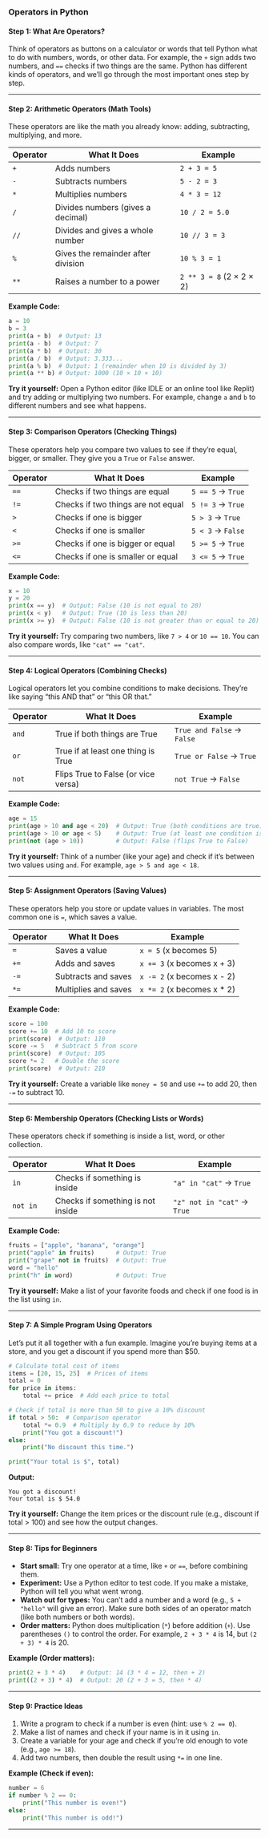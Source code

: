 

### **Operators in Python**

#### **Step 1: What Are Operators?**
Think of operators as buttons on a calculator or words that tell Python what to do with numbers, words, or other data. For example, the `+` sign adds two numbers, and `==` checks if two things are the same. Python has different kinds of operators, and we’ll go through the most important ones step by step.

---

#### **Step 2: Arithmetic Operators (Math Tools)**
These operators are like the math you already know: adding, subtracting, multiplying, and more.

| Operator | What It Does | Example |
|----------|--------------|---------|
| `+`      | Adds numbers | `2 + 3 = 5` |
| `-`      | Subtracts numbers | `5 - 2 = 3` |
| `*`      | Multiplies numbers | `4 * 3 = 12` |
| `/`      | Divides numbers (gives a decimal) | `10 / 2 = 5.0` |
| `//`     | Divides and gives a whole number | `10 // 3 = 3` |
| `%`      | Gives the remainder after division | `10 % 3 = 1` |
| `**`     | Raises a number to a power | `2 ** 3 = 8` (2 × 2 × 2) |

**Example Code:**
```python
a = 10
b = 3
print(a + b)  # Output: 13
print(a - b)  # Output: 7
print(a * b)  # Output: 30
print(a / b)  # Output: 3.333...
print(a % b)  # Output: 1 (remainder when 10 is divided by 3)
print(a ** b) # Output: 1000 (10 × 10 × 10)
```

**Try it yourself:** Open a Python editor (like IDLE or an online tool like Replit) and try adding or multiplying two numbers. For example, change `a` and `b` to different numbers and see what happens.

---

#### **Step 3: Comparison Operators (Checking Things)**
These operators help you compare two values to see if they’re equal, bigger, or smaller. They give you a `True` or `False` answer.

| Operator | What It Does | Example |
|----------|--------------|---------|
| `==`     | Checks if two things are equal | `5 == 5` → `True` |
| `!=`     | Checks if two things are not equal | `5 != 3` → `True` |
| `>`      | Checks if one is bigger | `5 > 3` → `True` |
| `<`      | Checks if one is smaller | `5 < 3` → `False` |
| `>=`     | Checks if one is bigger or equal | `5 >= 5` → `True` |
| `<=`     | Checks if one is smaller or equal | `3 <= 5` → `True` |

**Example Code:**
```python
x = 10
y = 20
print(x == y)  # Output: False (10 is not equal to 20)
print(x < y)   # Output: True (10 is less than 20)
print(x >= y)  # Output: False (10 is not greater than or equal to 20)
```

**Try it yourself:** Try comparing two numbers, like `7 > 4` or `10 == 10`. You can also compare words, like `"cat" == "cat"`.

---

#### **Step 4: Logical Operators (Combining Checks)**
Logical operators let you combine conditions to make decisions. They’re like saying “this AND that” or “this OR that.”

| Operator | What It Does | Example |
|----------|--------------|---------|
| `and`    | True if both things are True | `True and False` → `False` |
| `or`     | True if at least one thing is True | `True or False` → `True` |
| `not`    | Flips True to False (or vice versa) | `not True` → `False` |

**Example Code:**
```python
age = 15
print(age > 10 and age < 20)  # Output: True (both conditions are true)
print(age > 10 or age < 5)    # Output: True (at least one condition is true)
print(not (age > 10))         # Output: False (flips True to False)
```

**Try it yourself:** Think of a number (like your age) and check if it’s between two values using `and`. For example, `age > 5 and age < 18`.

---

#### **Step 5: Assignment Operators (Saving Values)**
These operators help you store or update values in variables. The most common one is `=`, which saves a value.

| Operator | What It Does | Example |
|----------|--------------|---------|
| `=`      | Saves a value | `x = 5` (x becomes 5) |
| `+=`     | Adds and saves | `x += 3` (x becomes x + 3) |
| `-=`     | Subtracts and saves | `x -= 2` (x becomes x - 2) |
| `*=`     | Multiplies and saves | `x *= 2` (x becomes x * 2) |

**Example Code:**
```python
score = 100
score += 10  # Add 10 to score
print(score)  # Output: 110
score -= 5   # Subtract 5 from score
print(score)  # Output: 105
score *= 2   # Double the score
print(score)  # Output: 210
```

**Try it yourself:** Create a variable like `money = 50` and use `+=` to add 20, then `-=` to subtract 10.

---

#### **Step 6: Membership Operators (Checking Lists or Words)**
These operators check if something is inside a list, word, or other collection.

| Operator | What It Does | Example |
|----------|--------------|---------|
| `in`     | Checks if something is inside | `"a" in "cat"` → `True` |
| `not in` | Checks if something is not inside | `"z" not in "cat"` → `True` |

**Example Code:**
```python
fruits = ["apple", "banana", "orange"]
print("apple" in fruits)      # Output: True
print("grape" not in fruits)  # Output: True
word = "hello"
print("h" in word)            # Output: True
```

**Try it yourself:** Make a list of your favorite foods and check if one food is in the list using `in`.

---

#### **Step 7: A Simple Program Using Operators**
Let’s put it all together with a fun example. Imagine you’re buying items at a store, and you get a discount if you spend more than $50.

```python
# Calculate total cost of items
items = [20, 15, 25]  # Prices of items
total = 0
for price in items:
    total += price  # Add each price to total

# Check if total is more than 50 to give a 10% discount
if total > 50:  # Comparison operator
    total *= 0.9  # Multiply by 0.9 to reduce by 10%
    print("You got a discount!")
else:
    print("No discount this time.")

print("Your total is $", total)
```

**Output:**
```
You got a discount!
Your total is $ 54.0
```

**Try it yourself:** Change the item prices or the discount rule (e.g., discount if total > 100) and see how the output changes.

---

#### **Step 8: Tips for Beginners**
- **Start small:** Try one operator at a time, like `+` or `==`, before combining them.
- **Experiment:** Use a Python editor to test code. If you make a mistake, Python will tell you what went wrong.
- **Watch out for types:** You can’t add a number and a word (e.g., `5 + "hello"` will give an error). Make sure both sides of an operator match (like both numbers or both words).
- **Order matters:** Python does multiplication (`*`) before addition (`+`). Use parentheses `()` to control the order. For example, `2 + 3 * 4` is 14, but `(2 + 3) * 4` is 20.

**Example (Order matters):**
```python
print(2 + 3 * 4)    # Output: 14 (3 * 4 = 12, then + 2)
print((2 + 3) * 4)  # Output: 20 (2 + 3 = 5, then * 4)
```

---

#### **Step 9: Practice Ideas**
1. Write a program to check if a number is even (hint: use `% 2 == 0`).
2. Make a list of names and check if your name is in it using `in`.
3. Create a variable for your age and check if you’re old enough to vote (e.g., `age >= 18`).
4. Add two numbers, then double the result using `*=` in one line.

**Example (Check if even):**
```python
number = 6
if number % 2 == 0:
    print("This number is even!")
else:
    print("This number is odd!")
```

---

